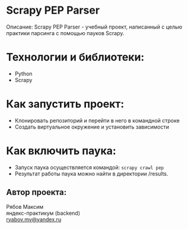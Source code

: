 # Scrapy PEP Parser
Описание:
Scrapy PEP Parser - учебный проект, написанный с целью практики парсинга с помощью пауков Scrapy.

# Технологии и библиотеки:
 - Python
 - Scrapy

# Как запустить проект:
 - Клонировать репозиторий и перейти в него в командной строке
 - Создать виртуальное окружение и установить зависимости


# Как включить паука:
 - Запуск паука осуществляется командой: ```scrapy crawl pep```
 - Результат работы паука можно найти в директории /results.

## Автор проекта:
  Рябов Максим  
  яндекс-практикум (backend)  
  ryabov.mv@yandex.ru  
